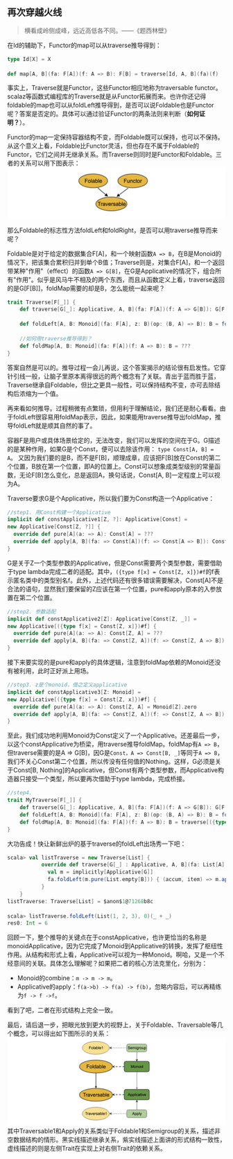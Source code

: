## 再次穿越火线

> 横看成岭侧成峰，远近高低各不同。——《题西林壁》

在Id的辅助下，Functor的map可以从traverse推导得到：
```scala
type Id[X] = X

def map[A, B](fa: F[A])(f: A => B): F[B] = traverse[Id, A, B](fa)(f)
```
事实上，Traverse就是Functor，这些Functor相应地称为traversable functor。scalaz等函数式编程库的Traverse就是从Functor拓展而来。也许你还记得foldable的map也可以从foldLeft推导得到，是否可以说Foldable也是Functor呢？答案是否定的。具体可以通过验证Functor的两条法则来判断（**如何证明？**）。

Functor的map一定保持容器结构不变，而Foldable既可以保持，也可以不保持。从这个意义上看，Foldable比Functor灵活，但也存在不属于Foldable的Functor，它们之间并无继承关系。而Traverse则同时是Functor和Foldable。三者的关系可以用下图表示：
![functor](../imgs/fold_func_trav.png)

那么Foldable的标志性方法foldLeft和foldRight，是否可以用traverse推导而来呢？

Foldable是对于给定的数据集合F[A]，和一个映射函数`A => B`，在B是Monoid的情况下，把该集合累积归并到单个B值；Traverse则是，对集合F[A]，和一个返回带某种"作用"（effect）的函数`A => G[B]`，在G是Applicative的情况下，组合所有"作用"。似乎是风马牛不相及的两个东西，而且从函数定义上看，traverse返回的是G[F[B]]，foldMap需要的却是B，怎么能统一起来呢？
```scala
trait Traverse[F[_]] {
    def traverse[G[_]: Applicative, A, B](fa: F[A])(f: A => G[B]): G[F[B]]

    def foldLeft[A, B: Monoid](fa: F[A], z: B)(op: (B, A) => B): B = foldMap(fa)(a => op(z, a))

    //如何用traverse推导得到？
    def foldMap[A, B: Monoid](fa: F[A])(f: A => B): B = ???
}
```
答案自然是可以的。推导过程一会儿再说，这个答案揭示的结论很有启发性。它穿针引线一般，让脑子里原本离得很远的两个概念有了关联。青出于蓝而胜于蓝，Traverse继承自Foldable，但比之更具一般性，可以保持结构不变，亦可去除结构后浓缩为一个值。

再来看如何推导。过程稍微有点繁琐，但用利于理解结论，我们还是耐心看看。由于foldLeft很容易用foldMap表示，因此，如果能用traverse推导出foldMap，推导foldLeft就是顺其自然的事了。

容器F是用户或具体场景给定的，无法改变，我们可以发挥的空间在于G。G描述的是某种作用，如果G是个Const，便可以去除该作用： `type Const[A, B] = A`。 又因为我们要的是B，而不是F[B]，顺理成章，应该把F[B]放在Const的第二个位置，B放在第一个位置，即A的位置上。Const可以想象成类型级别的常量函数，无论F[B]怎么变化，总是返回A，换句话说，Const[A, B]一定程度上可以视为A。

Traverse要求G是个Applicative，所以我们要为Const构造一个Applicative：
```scala
//step1. 用Const构建一个Applicative
implicit def constApplicative1[Z, ?]: Applicative[Const] =
new Applicative[Const[Z, ?]] {
  override def pure[A](a: => A): Const[A] = ???
  override def apply[A, B](fa: => Const[A])(f: => Const[A => B]): Const[B] = ???
}
```
G是关于Z一个类型参数的Applicative，但是Const需要两个类型参数，需要借助于type lambda完成二者的适配。其中，`({type f[x] = Const[Z, x]})#f`的f表示匿名类中的类型别名f。此外，上述代码还有很多错误需要解决，Const[A]不是合法的语句，显然我们要保留的Z应该在第一个位置，pure和apply原本的入参放置在第二个位置。
```scala
//step2. 参数适配
implicit def constApplicative2[Z]: Applicative[Const[Z, _]] =
new Applicative[({type f[x] = Const[Z, x]})#f] {
  override def pure[A](a: => A): Const[Z, A] = ???
  override def apply[A, B](fa: => Const[Z, A])(f: => Const[Z, A => B]): Const[Z, B] = ???
}
```
接下来要实现的是pure和apply的具体逻辑，注意到foldMap依赖的Monoid还没有被利用，此时正好派上用场。
```scala
//step3. z是个monoid，借之定义applicative
implicit def constApplicative3[Z: Monoid] =
new Applicative[({type f[x] = Const[Z, x]})#f] {
  override def pure[A](a: => A): Const[Z, A] = Monoid[Z].zero
  override def apply[A, B](fa: => Const[Z, A])(f: => Const[Z, A => B]): Const[Z, B] = Monoid[Z].combine(fa, f)
}
```
至此，我们成功地利用Monoid为Const定义了一个Applicative。还差最后一步，以这个constApplicative为桥梁，用traverse推导foldMap。foldMap有`A => B`，但traverse需要的是A => G[B]，因G是`Const，A => Const[B, _]`等同于`A => B`，我们不关心Const第二个位置，所以传没有任何值的Nothing。这样，G必须是关于Const[B, Nothing]的Applicative，但Const有两个类型参数，而Applicative构造器只接受一个类型，所以要再次借助于type lambda，完成桥接。
```scala
//step4.
trait MyTraverse[F[_]] {
    def traverse[G[_]: Applicative, A, B](fa: F[A])(f: A => G[B]): G[F[B]]
    def foldLeft[A, B: Monoid](fa: F[A], z: B)(op: (B, A) => B): B = foldMap(fa)(a => op(z, a))
    def foldMap[A, B: Monoid](fa: F[A])(f: A => B): B = traverse[({type f[x] = Const[B, x]})#f, A, Nothing](fa)(f)
}
```
大功告成！快让新鲜出炉的基于traverse的foldLeft出场秀一下吧：
```scala
scala> val listTraverse = new Traverse[List] {
           override def traverse[G[_] : Applicative, A, B](fa: List[A])(f: A => G[B]) = {
             val m = implicitly[Applicative[G]]
             fa.foldLeft(m.pure(List.empty[B])) { (accum, item) => m.apply2(accum, f(item))(_ :+ _) }
           }
    }
listTraverse: Traverse[List] = $anon$1@71268b8c

scala> listTraverse.foldLeft(List(1, 2, 3), 0)(_ + _)
res0: Int = 6
```
回顾一下，整个推导的关键点在于constApplicative，也许更恰当的名称是monoidApplicative，因为它完成了Monoid到Applicative的转换，发挥了枢纽性作用。从结构和形式上看，Applicative可以视为一种Monoid。啊哈，又是一个不经意间的关联。具体怎么理解呢？如果把二者的核心方法克里化，分别为：
* Monoid的combine：`m -> m -> m`。
* Applicative的apply：`f(a->b) -> f(a) -> f(b)`，忽略内容后，可以再精练为`f -> f ->f`。

看到了吧，二者在形式结构上完全一致。

最后，请后退一步，把眼光放到更大的视野上，关于Foldable、Traversable等几个概念，可以得出如下图所示的关系：
![functor](../imgs/fold_trav_mon_app.png)
其中Traversable1和Apply的关系类似于Foldable1和Semigroup的关系，描述非空数据结构的情形。黑实线描述继承关系，紫实线描述上面讲的形式结构一致性，虚线描述的则是左侧Trait在实现上对右侧Trait的依赖关系。
